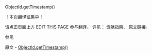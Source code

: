  ObjectId.getTimestamp()

 ！本页翻译征集中！

请点击页面上方 EDIT THIS PAGE 参与翻译。
详见：
[贡献指南]( https://github.com/whaleal/MongoDB-Manual-zh/blob/master/CONTRIBUTING.md )、
[原文链接](  https://docs.mongodb.com/manual/reference/method/ObjectId.getTimestamp/  )。

 参见

原文 - [ObjectId.getTimestamp()]( https://docs.mongodb.com/manual/reference/method/ObjectId.getTimestamp/ )

